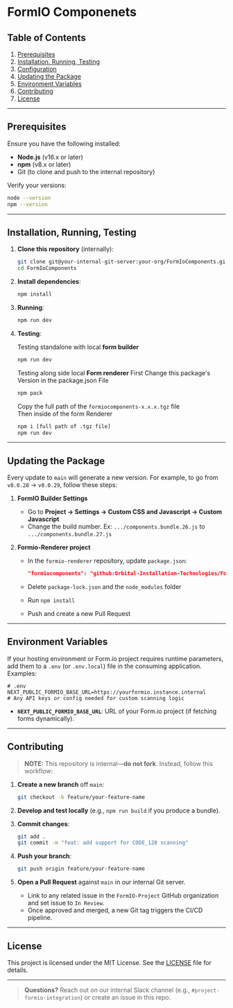 # FormIO Componenets


## Table of Contents

1. [Prerequisites](#prerequisites)
2. [Installation, Running, Testing](#installation-running-testing)
3. [Configuration](#configuration)
4. [Updating the Package](#updating-the-package)
5. [Environment Variables](#environment-variables)
6. [Contributing](#contributing)
7. [License](#license)

---

## Prerequisites

Ensure you have the following installed:

* **Node.js** (v16.x or later)
* **npm** (v8.x or later)
* Git (to clone and push to the internal repository)

Verify your versions:

```bash
node --version
npm --version
```

---

## Installation, Running, Testing

1. **Clone this repository** (internally):

   ```bash
   git clone git@your-internal-git-server:your-org/FormIoComponents.git
   cd FormIoComponents
   ```

2. **Install dependencies**:

   ```bash
   npm install
   ```

3. **Running**:

   ```bash
   npm run dev
   ```

4. **Testing**:
     
   Testing standalone with local **form builder**

   ```bash
   npm run dev
   ```
     Testing along side local **Form renderer**
     First Change this package's Version in the package.json File
   ```bash
   npm pack
   ```
    Copy the full path of the ```formiocomponents-x.x.x.tgz``` file\
    Then inside of the form Renderer
   ```bash
   npm i [full path of .tgz file]
   npm run dev
   ```

---


## Updating the Package

Every update to `main` will generate a new version. For example, to go from `v0.0.28` → `v0.0.29`, follow these steps:

1. **FormIO Builder Settings**

   * Go to **Project → Settings → Custom CSS and Javascript → Custom Javascript**
   * Change the build number. Ex: `.../components.bundle.26.js` to `.../components.bundle.27.js`

2. **Formio-Renderer project**

   * In the `formio-renderer` repository, update `package.json`:

     ```json
     "formiocomponents": "github:Orbital-Installation-Technologies/FormIoComponents#v0.0.29",
     ```
   * Delete `package-lock.json` and the `node_modules` folder
   * Run `npm install`
   * Push and create a new Pull Request

---

## Environment Variables

If your hosting environment or Form.io project requires runtime parameters, add them to a `.env` (or `.env.local`) file in the consuming application. Examples:

```text
# .env
NEXT_PUBLIC_FORMIO_BASE_URL=https://yourformio.instance.internal
# Any API keys or config needed for custom scanning logic
```

* **`NEXT_PUBLIC_FORMIO_BASE_URL`**: URL of your Form.io project (if fetching forms dynamically).

---

## Contributing

> **NOTE:** This repository is internal—**do not fork**. Instead, follow this workflow:

1. **Create a new branch** off `main`:

   ```bash
   git checkout -b feature/your-feature-name
   ```
2. **Develop and test locally** (e.g., `npm run build` if you produce a bundle).
3. **Commit changes**:

   ```bash
   git add .
   git commit -m "feat: add support for CODE_128 scanning"
   ```
4. **Push your branch**:

   ```bash
   git push origin feature/your-feature-name
   ```
5. **Open a Pull Request** against `main` in our internal Git server.

   * Link to any related issue in the ```FormIO-Project``` GitHub organization and set issue to ```In Review```.
   * Once approved and merged, a new Git tag triggers the CI/CD pipeline.

---

## License

This project is licensed under the MIT License. See the [LICENSE](LICENSE) file for details.

---

> **Questions?**
> Reach out on our internal Slack channel (e.g., `#project-formio-integration`) or create an issue in this repo.
